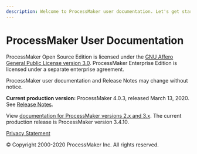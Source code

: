 ```yaml
---
description: Welcome to ProcessMaker user documentation. Let's get started.
---
```


# ProcessMaker User Documentation

ProcessMaker Open Source Edition is licensed under the [GNU Affero General Public License version 3.0](https://github.com/ProcessMaker/spark/blob/develop/LICENSE.txt). ProcessMaker Enterprise Edition is licensed under a separate enterprise agreement.

ProcessMaker user documentation and Release Notes may change without notice.

**Current production version:** ProcessMaker 4.0.3, released March 13, 2020. See [Release Notes](https://processmaker.gitbook.io/processmaker-release-notes/processmaker-4.0.x/processmaker-4.0.3-release-notes).

View [documentation for ProcessMaker versions 2.x and 3.x](https://wiki.processmaker.com/). The current production release is ProcessMaker version 3.4.10.

[Privacy Statement](https://www.processmaker.com/privacy-statement)

© Copyright 2000-2020 ProcessMaker Inc. All rights reserved.

